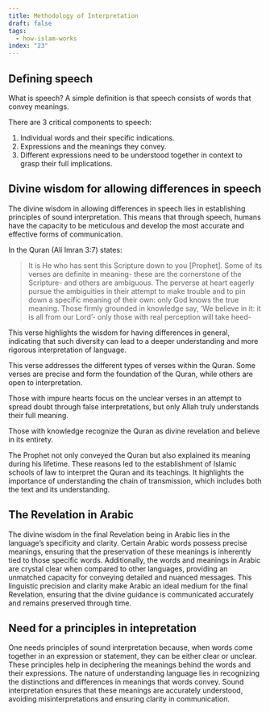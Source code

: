 ```yaml
---
title: Methodology of Interpretation
draft: false
tags:
  - how-islam-works
index: "23"
---
```

## Defining speech

What is speech? A simple definition is that speech consists of words that convey meanings. 

There are 3 critical components to speech:
1. Individual words and their specific indications. 
2. Expressions and the meanings they convey. 
3. Different expressions need to be understood together in context to grasp their full implications.

## Divine wisdom for allowing differences in speech

The divine wisdom in allowing differences in speech lies in establishing principles of sound interpretation. This means that through speech, humans have the capacity to be meticulous and develop the most accurate and effective forms of communication. 

In the Quran (Ali Imran 3:7) states:

> It is He who has sent this Scripture down to you [Prophet]. Some of its verses are definite in meaning- these are the cornerstone of the Scripture- and others are ambiguous. The perverse at heart eagerly pursue the ambiguities in their attempt to make trouble and to pin down a specific meaning of their own: only God knows the true meaning. Those firmly grounded in knowledge say, ‘We believe in it: it is all from our Lord’- only those with real perception will take heed-

This verse highlights the wisdom for having differences in general, indicating that such diversity can lead to a deeper understanding and more rigorous interpretation of language.

This verse addresses the different types of verses within the Quran. Some verses are precise and form the foundation of the Quran, while others are open to interpretation. 

Those with impure hearts focus on the unclear verses in an attempt to spread doubt through false interpretations, but only Allah truly understands their full meaning. 

Those with knowledge recognize the Quran as divine revelation and believe in its entirety. 

The Prophet not only conveyed the Quran but also explained its meaning during his lifetime. These reasons led to the establishment of Islamic schools of law to interpret the Quran and its teachings. It highlights the importance of understanding the chain of transmission, which includes both the text and its understanding.

## The Revelation in Arabic

The divine wisdom in the final Revelation being in Arabic lies in the language’s specificity and clarity. Certain Arabic words possess precise meanings, ensuring that the preservation of these meanings is inherently tied to those specific words. Additionally, the words and meanings in Arabic are crystal clear when compared to other languages, providing an unmatched capacity for conveying detailed and nuanced messages. This linguistic precision and clarity make Arabic an ideal medium for the final Revelation, ensuring that the divine guidance is communicated accurately and remains preserved through time.

## Need for a principles in intepretation

One needs principles of sound interpretation because, when words come together in an expression or statement, they can be either clear or unclear. These principles help in deciphering the meanings behind the words and their expressions. The nature of understanding language lies in recognizing the distinctions and differences in meanings that words convey. Sound interpretation ensures that these meanings are accurately understood, avoiding misinterpretations and ensuring clarity in communication.